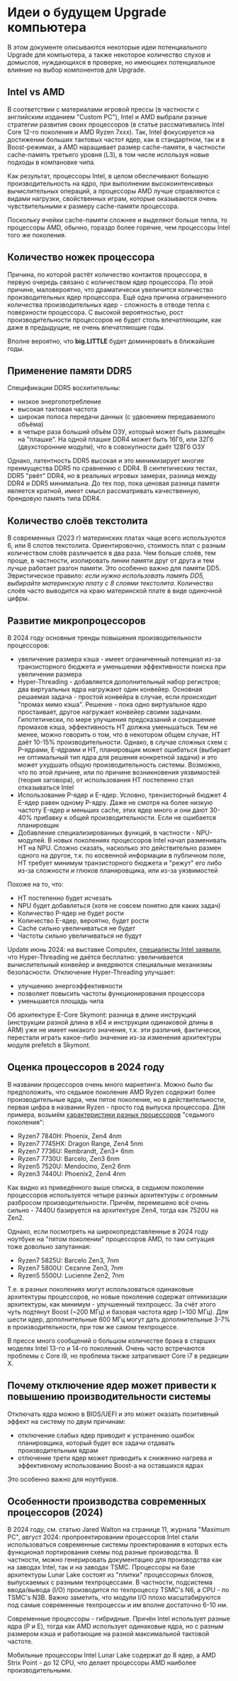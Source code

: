 # Идеи о будущем Upgrade компьютера

В этом документе описываются некоторые идеи потенциального Upgrade для компьютера, а также некоторое количество слухов и домыслов, нуждающихся в проверке, но имеющиех потенциальное влияние на выбор компонентов для Upgrade.

## Intel vs AMD

В соответствии с материалами игровой прессы (в частности с английским изданием "Custom PC"), Intel и AMD выбрали разные стратегии развития своих процессоров (в статье рассмативались Intel Core 12-го поколения и AMD Ryzen 7xxx). Так, Intel фокусируется на достижении больших тактовых частот ядер, как в стандартном, так и в Boost-режимах, а AMD наращивает размер cache-памяти, в частности cache-память третьего уровня (L3), в том числе используя новые подходы в компановке чипа.

Как результат, процессоры Intel, в целом обеспечивают большую производительность на ядро, при выполнении высокоинтенсивных вычислительных операций, а процессоры AMD лучше справляются с видами нагрузки, свойственных играм, которые оказываются очень чувствительными к размеру cache-памяти процессора.

Поскольку ячейки cache-памяти сложнее и выделяют больше тепла, то процессоры AMD, обычно, гораздо более горячие, чем процессоры Intel того же поколения.

## Количество ножек процессора

Причина, по которой растёт количество контактов процессора, в первую очередь связано с количеством ядер процессора. По этой причине, маловероятно, что драматически увеличится количество производительных ядер процессора. Ещё одна причина ограниченного количества производительных ядер - сложность в отводе тепла с поверхности процессора. С высокой вероятностью, рост производительности процессоров не будет столь впечатляющим, как даже в предыдущие, не очень впечатляющие годы.

Вполне вероятно, что **big.LITTLE** будет доминировать в ближайшие годы.

## Применение памяти DDR5

Спецификации DDR5 восхитительны:

- низкое энергопотребление
- высокая тактовая частота
- широкая полоса передачи данных (с удвоением передаваемого объёма)
- в четыре раза больший объём ОЗУ, который может быть размещён на "плашке". На одной плашке DDR4 может быть 16Гб, или 32Гб (двухсторонние модули), что в совокупности даёт 128Гб ОЗУ

Однако, латентность DDR5 высокая и это минимизирует многие преимущества DDR5 по сравнению с DDR4. В синтетических тестах, DDR5 "рвёт" DDR4, но в реальных игровых замерах, разница между DDR4 и DDR5 минимальна. До тех пор, пока ценовая разница памяти является кратной, имеет смысл рассматривать качественную, брендовую память типа DDR4.

## Количество слоёв текстолита

В современных (2023 г) материнских платах чаще всего используются 6, или 8 слотов текстолита. Ориентировочно, стоимость плат с разным количеством слоёв различается в два раза. Чем больше слоёв, тем проще, в частности, изолировать линии памяти друг от друга и тем лучше работает разгон памяти. Это особенно важно для памяти DD5. Эвристическое правило: _если нужно использовать память DD5, выбирайте материнскую плату с 8 слоями текстолита_. Количество слоёв часто выводится на краю материнской плате в виде одиночной цифры.

## Развитие микропроцессоров

В 2024 году основные тренды повышения производительности процессоров:

- увеличение размера кэша - имеет ограниченный потенциал из-за транзисторного бюджета и уменьшении эффективности поиска при увеличении размера
- Hyper-Threading - добавляется дополнительный набор регистров; два виртуальных ядра нагружают один конвейер. Основная решаемая задача - простой конвейра в случае, если происходит "промах мимо кэша". Решение - пока одно виртуальное ядро простаивает, другое нагружает конвейер своими задачами. Гипотетически, по мере улучшения предсказаний и сокрашение промахов кэша, эффективность HT должна уменьшаться. Тем не менее, можно говорить о том, что в некотором общем случае, HT даёт 10-15% производительности. Однако, в случае сложных схем с P-ядрами, E-ядрами и HT, планировщик может ошибаться (выбирает не оптимальный тип ядра для решения конкретной задачи) и это может ухудшать общую производительность системы. Возможно, что по этой причине, или по причине возникновения уязвимостей (теория заговора), от использования HT постепенно стал отказываться Intel
- Использование P-ядер и E-ядер. Условно, трензисторный бюджет 4 E-ядер равен одному P-ядру. Даже не смотря на более низкую частоту E-ядер и меньших cache, этих ядер много и они дают 30-40% прибавку к общей производительности. Если не ошибается планировщик
- Добавление специализированных функций, в частности - NPU-модулей. В новых поколениях процессоров Intel начал разменивать HT на NPU. Сложно сказать, насколько это действительно размен одного на другое, т.к. по косвенной информации в публичном поле, HT требует минимум транзисторного бюджета и "режут" его либо из-за сложности и глюков планировщика, или из-за уязвимостей

Похоже на то, что:

- HT постепенно будет исчезать
- NPU будет добавляться (хотя не совсем понятно для каких задач)
- Количество P-ядер не будет рости
- Количество E-ядер, вероятно, будет рости
- Cache сильно увеличиваться не будет
- Частоты сильно увеличиваться не будут

Update июнь 2024: на выставке Computex, [специалисты Intel заявили](https://www.ixbt.com/news/2024/06/05/intel-hyper-threading-20-lunar-lake.html), что Hyper-Threading не даётся бесплатно: увеличивается вычислительный конвейер и внедряются специальные механизмы безопасности. Отключение Hyper-Threading улучшает:

- улучшению энергоэффективности
- позволяет повысить частоты функционирования процессора
- уменьшается площадь чипа

Об архитектуре E-Core Skymont: разница в длине инструкций (инструкции разной длина в x64 и инструкции одинаковой длины в ARM) уже не имеет никакого значения, т.к. эти различия, фактически, перестали играть какое-либо значение из-за изменения архитектуры модуля prefetch в Skymont.

## Оценка процессоров в 2024 году

В названии процессоров очень много маркетинга. Можно было бы предположить, что седьмое поколение AMD Ryzen содержит более производительные ядра, чем пятое поколение, но в действительности, первая цифра в названии Ryzen - просто год выпуска процессора. Для примера, возьмём [характеристики разных процессоров](https://amd.news/obzor/amd-mobile/) "седьмого поколения":

- Ryzen7 7840H: Phoenix, Zen4 4nm
- Ryzen7 7745HX: Dragon Range, Zen4 5nm
- Ryzen7 7736U: Rembrandt, Zen3+ 6nm
- Ryzen7 7730U: Barcelo, Zen3 6nm
- Ryzen5 7520U: Mendocino, Zen2 6nm
- Ryzen3 7440U: Phoenix2, Zen4 4nm

Как видно из приведённого выше списка, в седьмом поколении процессоров используется четыре разных архитектуры с огромным разбросом производительности. Причём, перемешено всё очень сильно - 7440U базируется на архитектуре Zen4, тогда как 7520U на Zen2.

Однако, если посмотреть на широкопредставленные в 2024 году ноутбуке на "пятом поколении" процессоров AMD, то там ситуация тоже довольно запутанная:

- Ryzen7 5825U: Barcelo Zen3, 7nm
- Ryzen7 5800U: Cezanne Zen3, 7nm
- Ryzen5 5500U: Lucienne Zen2, 7nm

Т.е. в разных поколениях могут использоваться одинаковые архитектуры процессоров, но новые поколения содержат оптимизации архитектуры, как минимум - улучшенный техпроцесс. За счёт этого чуть подтянут Boost (~200 МГц) и базовая частота ядер (~100 МГц). Для шести ядер, дополнительные 600 МГц могут дать дополнительные 3-7% в производительности, при том же самом техпроцессе.

В прессе много сообщений о большом количестве брака в старших моделях Intel 13-го и 14-го поколений. Очень часто встречаются проблемы с Core i9, но проблема также затрагивают Core i7 в редакции X.

## Почему отключение ядер может привести к повышению производительности системы

Отключать ядра можно в BIOS/UEFI и это может оказать позитивный эффект на систему по двум причинам:

- отключение слабых ядер приводит к устранению ошибок планировщика, который будет все задачи отдавать производительным ядрам
- отлючение трети ядер может приводить к снижению нагрева и эффективному использованию Boost-а на оставшихся ядрах

Это особенно важно для ноутбуков.

## Особенности производства современных процессоров (2024)

В 2024 году, см. статью Jared Walton на странице 11, журнала "Maximum PC", август 2024: пропроектировании процессоров Intel стали использоваться современные системы проектирования в которых есть функционал портирования схемы под разные производства. В частности, можно генерировать документацию для производства как на заводах Intel, так и на заводах TSMC. Процессоры на базе архитектуры Lunar Lake состоят из "плитки" процессорных блоков, выпускаемых с разными техпроцессами. В частности, подсистема ввода/вывода (I/O) производится по техпроцессу TSMC's N6, а CPU - по TSMC's N3B. Важно заметить, что модули I/O плохо масштабируются под самые современные техпроцессы и им вполне достаточно 6-10 нм.

Современные процессоры - гибридные. Причён Intel использует разные ядра (P и E), тогда как AMD использует одинаковые ядра, но с разным размером кэша и работающие на разной максимальной тактовой частоте.

Мобильные процессоры Intel Lunar Lake содержат до 8 ядер, а AMD Strix Point - до 12 CPU, что делает процессоры AMD наиболее производительными.
